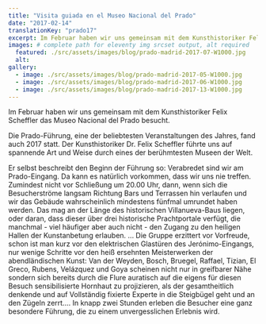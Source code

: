 ```yaml
---
title: "Visita guiada en el Museo Nacional del Prado"
date: "2017-02-14"
translationKey: "prado17"
excerpt: Im Februar haben wir uns gemeinsam mit dem Kunsthistoriker Felix Scheffler das Museo Nacional del Prado besucht.
images: # complete path for eleventy img srcset output, alt required
  featured: ./src/assets/images/blog/prado-madrid-2017-07-W1000.jpg
  alt:
gallery:
  - image: ./src/assets/images/blog/prado-madrid-2017-05-W1000.jpg
  - image: ./src/assets/images/blog/prado-madrid-2017-06-W1000.jpg
  - image: ./src/assets/images/blog/prado-madrid-2017-13-W1000.jpg
---
```


Im Februar haben wir uns gemeinsam mit dem Kunsthistoriker Felix Scheffler das Museo Nacional del Prado besucht.

Die Prado-Führung, eine der beliebtesten Veranstaltungen des Jahres, fand auch 2017 statt. Der Kunsthistoriker Dr. Felix Scheffler führte uns auf spannende Art und Weise durch eines der berühmtesten Museen der Welt.

Er selbst beschreibt den Beginn der Führung so:
Verabredet sind wir am Prado-Eingang. Da kann es natürlich vorkommen, dass wir uns nie treffen. Zumindest nicht vor Schließung um 20.00 Uhr, dann, wenn sich die Besucherströme langsam Richtung Bars und Terrassen hin verlaufen und wir das Gebäude wahrscheinlich mindestens fünfmal umrundet haben werden. Das mag an der Länge des historischen Villanueva-Baus liegen, oder daran, dass dieser über drei historische Prachtportale verfügt, die manchmal - viel häufiger aber auch nicht - den Zugang zu den heiligen Hallen der Kunstanbetung erlauben. ... Die Gruppe erzittert vor Vorfreude, schon ist man kurz vor den elektrischen Glastüren des Jerónimo-Eingangs, nur wenige Schritte vor den heiß ersehnten Meisterwerken der abendländischen Kunst: Van der Weyden, Bosch, Bruegel, Raffael, Tizian, El Greco, Rubens, Velázquez und Goya scheinen nicht nur in greifbarer Nähe sondern sich bereits durch die Flure auratisch auf die eigens für diesen Besuch sensibilisierte Hornhaut zu projizieren, als der gesamtheitlich denkende und auf Vollständig fixierte Experte in die Steigbügel geht und an den Zügeln zerrt.... In knapp zwei Stunden erleben die Besucher eine ganz besondere Führung, die zu einem unvergesslichen Erlebnis wird.
